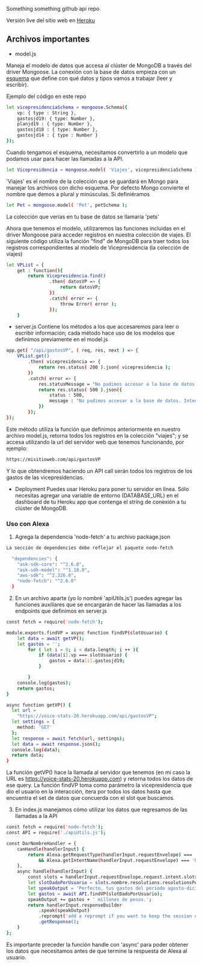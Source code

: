 Something something github api repo

Versión live del sitio web en [Heroku](https://voice-stats-20.herokuapp.com/)

<!-- USO DE ARCHIVOS -->
## Archivos importantes

* model.js

Maneja el modelo de datos que accesa al clúster de MongoDB a través del driver Mongoose. La conexión con la base de datos empieza con un [esquema](https://mongoosejs.com/docs/guide.html) que define con qué datos y tipos vamos a trabajar (leer y escribir).

Ejemplo del código en este repo
```sh
let vicepresidenciaSchema = mongoose.Schema({
	vp: { type : String },
	gastosjd19: { type: Number },
	planjd19 : { type: Number },
	gastosjd18 : { type: Number },
	gastosjd14 : { type : Number }
});
```

Cuando tengamos el esquema, necesitamos convertirlo a un modelo que podamos usar para hacer las llamadas a la API.

```sh
let Vicepresidencia = mongoose.model( 'Viajes', vicepresidenciaSchema );
```

'Viajes' es el nombre de la colección que se guardará en Mongo para manejar los archivos con dicho esquema. Por defecto Mongo convierte el nombre que demos a plural y minúsculas. Si definiéramos 

```sh
let Pet = mongoose.model( 'Pet', petSchema );
```
La colección que verías en tu base de datos se llamaría 'pets'


Ahora que tenemos el modelo, utilizaremos las funciones incluidas en el driver Mongoose para acceder registros en nuestra colección de viajes. El siguiente código utiliza la función "find" de MongoDB para traer todos los registros correspondientes al modelo de Vicepresidencia (la colección de viajes)

```sh
let VPList = {
	get : function(){
		return Vicepresidencia.find()
				.then( datosVP => {
					return datosVP;
				})
				.catch( error => {
					throw Error( error );
				});
	}
```


* server.js
Contiene los métodos a los que accesaremos para leer o escribir información; cada método hace uso de los modelos que definimos previamente en el model.js

```sh
app.get( "/api/gastosVP", ( req, res, next ) => {
	VPList.get()
		.then( vicepresidencia => {
			return res.status( 200 ).json( vicepresidencia );
		})
		.catch( error => {
			res.statusMessage = "No pudimos accesar a la base de datos. Intenta más tarde.";
			return res.status( 500 ).json({
				status : 500,
				message : "No pudimos accesar a la base de datos. Intenta más tarde."
			})
		});
});
```
Este método utiliza la función que definimos anteriormente en nuestro archivo model.js, retorna todos los registros en la colección "viajes"; y se accesa utilizando la url del servidor web que tenemos funcionando, por ejemplo:

```sh
https://misitioweb.com/api/gastosVP
```

Y lo que obtendremos haciendo un API call serán todos los registros de los gastos de las vicepresidencias.

* Deployment
Puedes usar Heroku para poner tu servidor en línea. Sólo necesitas agregar una variable de entorno (DATABASE_URL) en el dashboard de tu Heroku app que contenga el string de conexión a tu clúster de MongoDB.

### Uso con Alexa
1. Agrega la dependencia 'node-fetch' a tu archivo package.json
```sh
La sección de dependencies debe reflejar el paquete node-fetch

  "dependencies": {
    "ask-sdk-core": "^2.6.0",
    "ask-sdk-model": "^1.18.0",
    "aws-sdk": "^2.326.0",
    "node-fetch": "^2.6.0"
  }
```

2. En un archivo aparte (yo lo nombré 'apiUtils.js') puedes agregar las funciones auxiliares que se encargarán de hacer las llamadas a los endpoints que definimos en server.js

```sh
const fetch = require('node-fetch');

module.exports.findVP = async function findVP(slotUsuario) {
    let data = await getVP();
    let gastos = '';
        for ( let i = 0; i < data.length; i ++ ){
            if (data[i].vp === slotUsuario) {
                gastos = data[i].gastosjd19;
            }

		}
	console.log(gastos);
	return gastos;
}

async function getVP() {
  let url =
    "https://voice-stats-20.herokuapp.com/api/gastosVP";
  let settings = {
    method: 'GET'
  };
  let response = await fetch(url, settings);
  let data = await response.json();
  console.log(data);
  return data;
}
```

La función getVP() hace la llamada al servidor que tenemos (en mi caso la URL es https://voice-stats-20.herokuapp.com) y retorna todos los datos de ese query. La función findVP toma como parámetro la vicepresidencia que dio el usuario en la interacción, itera por todos los datos hasta que encuentra el set de datos que concuerda con el slot que buscamos.


3. En index.js manejamos cómo utilizar los datos que regresamos de las llamadas a la API
```sh
const fetch = require('node-fetch');
const API = require('./apiUtils.js');

const DarNombreHandler = {
    canHandle(handlerInput) {
        return Alexa.getRequestType(handlerInput.requestEnvelope) === 'IntentRequest'
            && Alexa.getIntentName(handlerInput.requestEnvelope) === 'DarNombreIntent';
    },
    async handle(handlerInput) {
        const slots = handlerInput.requestEnvelope.request.intent.slots;
        let slotDadoPorUsuario = slots.nombre.resolutions.resolutionsPerAuthority[0].values[0].value.name;
        let speakOutput = 'Perfecto, tus gastos del periodo agosto-diciembre del 2019 son ';
        let gastos = await API.findVP(slotDadoPorUsuario);
        speakOutput += gastos + ' millones de pesos.';
        return handlerInput.responseBuilder
            .speak(speakOutput)
            .reprompt('add a reprompt if you want to keep the session open for the user to respond')
            .getResponse();
    }
};
```
Es importante preceder la función handle con 'async' para poder obtener los datos que necesitamos antes de que termine la respuesta de Alexa al usuario. 
